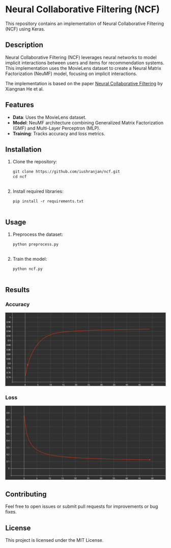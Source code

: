 <!DOCTYPE html>
<html lang="en">
<head>
    <meta charset="UTF-8">
    <meta name="viewport" content="width=device-width, initial-scale=1.0">
</head>
<body>

<h1>Neural Collaborative Filtering (NCF)</h1>

<p>This repository contains an implementation of Neural Collaborative Filtering (NCF) using Keras.</p>

<h2>Description</h2>

<p>Neural Collaborative Filtering (NCF) leverages neural networks to model implicit interactions between users and items for recommendation systems. This implementation uses the MovieLens dataset to create a Neural Matrix Factorization (NeuMF) model, focusing on implicit interactions.</p>
<p>The implementation is based on the paper <a href="https://arxiv.org/abs/1708.05031" target="_blank">Neural Collaborative Filtering</a> by Xiangnan He et al.</p>

<h2>Features</h2>
<ul>
    <li><strong>Data</strong>: Uses the MovieLens dataset.</li>
    <li><strong>Model</strong>: NeuMF architecture combining Generalized Matrix Factorization (GMF) and Multi-Layer Perceptron (MLP).</li>
    <li><strong>Training</strong>: Tracks accuracy and loss metrics.</li>
</ul>

<h2>Installation</h2>
<ol>
    <li>Clone the repository:
        <pre><code>git clone https://github.com/iushranjan/ncf.git
cd ncf
        </code></pre>
    </li>
    <li>Install required libraries:
        <pre><code>pip install -r requirements.txt
        </code></pre>
    </li>
</ol>

<h2>Usage</h2>
<ol>
    <li>Preprocess the dataset:
        <pre><code>python preprocess.py
        </code></pre>
    </li>
    <li>Train the model:
        <pre><code>python ncf.py
        </code></pre>
    </li>
</ol>

<h2>Results</h2>

<h3>Accuracy</h3>
<img src="accuracy.png" alt="Accuracy">

<h3>Loss</h3>
<img src="loss.png" alt="Loss">

<h2>Contributing</h2>

<p>Feel free to open issues or submit pull requests for improvements or bug fixes.</p>

<h2>License</h2>

<p>This project is licensed under the MIT License.</p>

</body>
</html>
